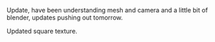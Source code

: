 Update, have been understanding mesh and camera and a little bit of blender, updates pushing out tomorrow.

Updated square texture.